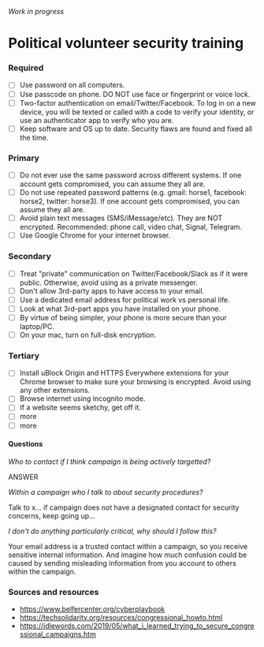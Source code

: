 *Work in progress*

# Political volunteer security training

### Required
* [ ] Use password on all computers.
* [ ] Use passcode on phone. DO NOT use face or fingerprint or voice lock.
* [ ] Two-factor authentication on email/Twitter/Facebook. To log in on a new device, you will be texted or called with a code to verify your identity, or use an authenticator app to verify who you are.
* [ ] Keep software and OS up to date. Security flaws are found and fixed all the time.

### Primary
* [ ] Do not ever use the same password across different systems. If one account gets compromised, you can assume they all are. 
* [ ] Do not use repeated password patterns (e.g. gmail: horse1, facebook: horse2, twitter: horse3). If one account gets compromised, you can assume they all are.
* [ ] Avoid plain text messages (SMS/iMessage/etc). They are NOT encrypted. Recommended: phone call, video chat, Signal, Telegram. 
* [ ] Use Google Chrome for your internet browser. 

### Secondary

* [ ] Treat "private" communication on Twitter/Facebook/Slack as if it were public. Otherwise, avoid using as a private messenger.
* [ ] Don't allow 3rd-party apps to have access to your email.
* [ ] Use a dedicated email address for political work vs personal life.
* [ ] Look at what 3rd-part apps you have installed on your phone. 
* [ ] By virtue of being simpler, your phone is more secure than your laptop/PC.
* [ ] On your mac, turn on full-disk encryption.

### Tertiary

* [ ] Install uBlock Origin and HTTPS Everywhere extensions for your Chrome browser to make sure your browsing is encrypted. Avoid using any other extensions.
* [ ] Browse internet using incognito mode.
* [ ] If a website seems sketchy, get off it.
* [ ] more
* [ ] more

#### Questions

*Who to contact if I think campaign is being actively targetted?*

ANSWER

*Within a campaign who I talk to about security procedures?*

Talk to x... if campaign does not have a designated contact for security concerns, keep going up...

*I don't do anything particularly critical, why should I follow this?*

Your email address is a trusted contact within a campaign, so you receive sensitive internal information. And imagine how much confusion could be caused by sending misleading information from you account to others within the campaign.


### Sources and resources

- https://www.belfercenter.org/cyberplaybook
- https://techsolidarity.org/resources/congressional_howto.html
- https://idlewords.com/2019/05/what_i_learned_trying_to_secure_congressional_campaigns.htm
